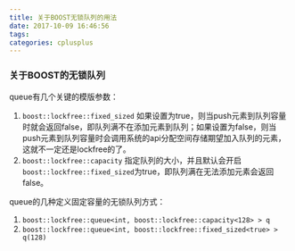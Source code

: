 ```yaml
---
title: 关于BOOST无锁队列的用法
date: 2017-10-09 16:46:56
tags:
categories: cplusplus
---
```

### 关于BOOST的无锁队列
queue有几个关键的模版参数：
1. `boost::lockfree::fixed_sized` 如果设置为true，则当push元素到队列容量时就会返回false，即队列满不在添加元素到队列；如果设置为false，则当push元素到队列容量时会调用系统的api分配空间存储期望加入队列的元素，这就不一定还是lockfree的了。
2. `boost::lockfree::capacity` 指定队列的大小，并且默认会开启`boost::lockfree::fixed_sized`为true，即队列满在无法添加元素会返回false。

queue的几种定义固定容量的无锁队列方式：
1. `boost::lockfree::queue<int, boost::lockfree::capacity<128> > q`
2. `boost::lockfree::queue<int, boost::lockfree::fixed_sized<true> > q(128)`